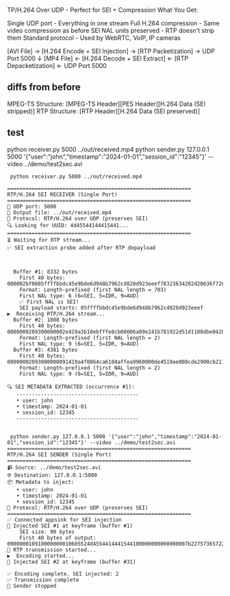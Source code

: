 

TP/H.264 Over UDP - Perfect for SEI + Compression
What You Get:

Single UDP port - Everything in one stream
Full H.264 compression - Same video compression as before
SEI NAL units preserved - RTP doesn't strip them
Standard protocol - Used by WebRTC, VoIP, IP cameras


[AVI File] → [H.264 Encode + SEI Injection] → [RTP Packetization] → UDP Port 5000
                                                                       ↓
[MP4 File] ← [H.264 Decode + SEI Extract] ← [RTP Depacketization] ← UDP Port 5000


## diffs from before

MPEG-TS Structure:
    [MPEG-TS Header][PES Header][H.264 Data (SEI stripped)]
RTP Structure:
    [RTP Header][H.264 Data (SEI preserved)]



## test

python receiver.py 5000 ../out/received.mp4
python sender.py 127.0.0.1 5000 '{"user":"john","timestamp":"2024-01-01","session_id":"12345"}' --video ../demo/test2sec.avi

```
 python receiver.py 5000 ../out/received.mp4

============================================================
RTP/H.264 SEI RECEIVER (Single Port)
============================================================
📡 UDP port: 5000
💾 Output file: ../out/received.mp4
🔧 Protocol: RTP/H.264 over UDP (preserves SEI)
🔍 Looking for UUID: 4d45544144415441...
============================================================
⏳ Waiting for RTP stream...
✅ SEI extraction probe added after RTP depayload



  Buffer #1: 8332 bytes
    First 40 bytes: 000002bf0605ffffbbdc45e9bde6d948b7962cd820d923eeef78323634202d20636f726520313535
    Format: Length-prefixed (first NAL length = 703)
    First NAL type: 6 (6=SEI, 5=IDR, 9=AUD)
    ✅ First NAL is SEI!
    SEI payload starts: 05ffffbbdc45e9bde6d948b7962cd820d923eeef
▶️  Receiving RTP/H.264 stream...
  Buffer #2: 1808 bytes
    First 40 bytes: 0000000209300000002e419a3b10ebfffe8cb00006a09e241b781922d51d1100dbe042810cba4441
    Format: Length-prefixed (first NAL length = 2)
    First NAL type: 9 (6=SEI, 5=IDR, 9=AUD)
  Buffer #3: 4381 bytes
    First 40 bytes: 00000002093000000091419a4f0864ca6104affea9960000de4519ae008cde2900cb2115a4b6c4f7
    Format: Length-prefixed (first NAL length = 2)
    First NAL type: 9 (6=SEI, 5=IDR, 9=AUD)

🔍 SEI METADATA EXTRACTED (occurrence #1):
   ----------------------------------------
   • user: john
   • timestamp: 2024-01-01
   • session_id: 12345
   ----------------------------------------


```

```
 python sender.py 127.0.0.1 5000 '{"user":"john","timestamp":"2024-01-01","session_id":"12345"}' --video ../demo/test2sec.avi
============================================================
RTP/H.264 SEI SENDER (Single Port)
============================================================
📹 Source: ../demo/test2sec.avi
🌐 Destination: 127.0.0.1:5000
📦 Metadata to inject:
   • user: john
   • timestamp: 2024-01-01
   • session_id: 12345
🔧 Protocol: RTP/H.264 over UDP (preserves SEI)
============================================================
✅ Connected appsink for SEI injection
💉 Injected SEI #1 at keyframe (buffer #1)
    SEI size: 90 bytes
    First 40 bytes of output: 000000010910000000010605524d4554414441544100000000000000007b2275736572223a20226a
📡 RTP transmission started...
▶️  Encoding started...
💉 Injected SEI #2 at keyframe (buffer #31)

✅ Encoding complete. SEI injected: 2
✅ Transmission complete
🛑 Sender stopped
```